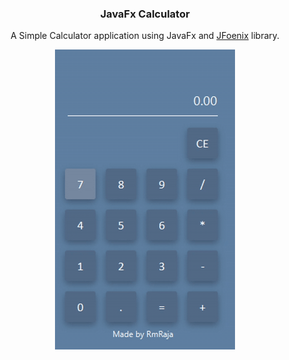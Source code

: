 <div align="center">
<h3>JavaFx Calculator</h3>
<p>A Simple Calculator application using JavaFx and <a href="https://github.com/jfoenixadmin/JFoenix">JFoenix</a> library.</p>
</div>

<p align="center">
<img src="JavaFxCalculator.gif"  />
</p>  

